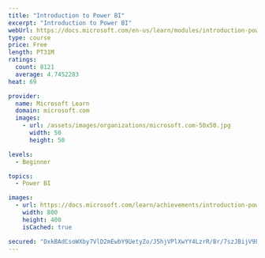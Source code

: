```yaml
---
title: "Introduction to Power BI"
excerpt: "Introduction to Power BI"
webUrl: https://docs.microsoft.com/en-us/learn/modules/introduction-power-bi/
type: course
price: Free
length: PT31M
ratings:
  count: 8121
  average: 4.7452283
heat: 69

provider:
  name: Microsoft Learn
  domain: microsoft.com
  images:
    - url: /assets/images/organizations/microsoft.com-50x50.jpg
      width: 50
      height: 50

levels:
  - Beginner

topics:
  - Power BI

images:
  - url: https://docs.microsoft.com/learn/achievements/introduction-power-bi-social.png
    width: 800
    height: 400
    isCached: true

secured: "DxkBAdCsoWXby7VlD2mEwbY9UetyZo/J5hjVPlXwYY4LzrR/Br/7szJBijV9Fmz7aOUG1HdhvGuWlojLi9AmoUHKddUd3CkD6u3dNW1qJiUtz27FE+RMRCwD87qu2/uTMbDMrzuHG/rix0BRd0vyjkjfpz+GUsSYvyXT2TDOc9BTT0safaX5fQf2kGytv75kz5JosONYI6S+7ZvE67t5/b5GgZ9zG/UAUMKXZZoAH1h508C1CbnBAfpFYPqsqLl6pISiz3e8kHcOFFhpHPI93B+MGlghsu13r/WgWmkdwmYBFAiCpNoS7MhHjVDpIS1jHF86vKuZCEAzswgBYM9OEpb54KzSB1dwqmCkItilNIvJn8ThZvVz6WIs2/Btqv/A1jN+CTukKqGXH/fF1Gzl3Y9o2g3p4n7Zt+PVIuHr7do=;KtngIXKUOb52bAvA1ji5kg=="
---
```


